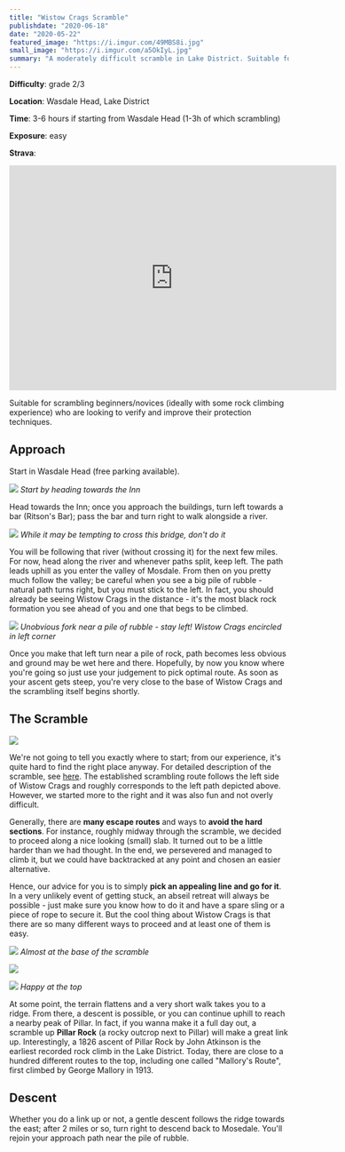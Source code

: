 ```yaml
---
title: "Wistow Crags Scramble"
publishdate: "2020-06-18"
date: "2020-05-22"
featured_image: "https://i.imgur.com/49MBS8i.jpg"
small_image: "https://i.imgur.com/a5OkIyL.jpg"
summary: "A moderately difficult scramble in Lake District. Suitable for scrambling beginners/novices (ideally with some rock climbing experience) who are looking to verify and improve their protection techniques. No real exposure, many escape routes and easier alternatives. Good views at the top are a reward."
---
```


**Difficulty**: grade 2&#47;3

**Location**: Wasdale Head, Lake District

**Time**: 3-6 hours if starting from Wasdale Head (1-3h of which scrambling)

**Exposure**: easy

**Strava**: 

<iframe height='405' width='590' frameborder='0' allowtransparency='true' scrolling='no' src='https://www.strava.com/activities/3532309487/embed/baee1e3b23907f44bf20331ebb66ff5058d1a518'></iframe>

Suitable for scrambling beginners/novices (ideally with some rock climbing experience) who are looking to verify and improve their protection techniques. 

## Approach

Start in Wasdale Head (free parking available). 

![](https://i.imgur.com/KiFDT89.jpg)
*Start by heading towards the Inn*

Head towards the Inn; once you approach the buildings, turn left towards a bar (Ritson's Bar); pass the bar and turn right to walk alongside a river.

![](https://i.imgur.com/WVZ52tC.jpgg)
*While it may be tempting to cross this bridge, don't do it*

You will be following that river (without crossing it) for the next few miles. For now, head along the river and whenever paths split, keep left. The path leads uphill as you enter the valley of Mosdale. From then on you pretty much follow the valley; be careful when you see a big pile of rubble - natural path turns right, but you must stick to the left. In fact, you should already be seeing Wistow Crags in the distance - it's the most black rock formation you see ahead of you and one that begs to be climbed.  

![](https://i.imgur.com/yIP4HhO.jpg)
*Unobvious fork near a pile of rubble - stay left! Wistow Crags encircled in left corner*

Once you make that left turn near a pile of rock, path becomes less obvious and ground may be wet here and there. Hopefully, by now you know where you're going so just use your judgement to pick optimal route. As soon as your ascent gets steep, you're very close to the base of Wistow Crags and the scrambling itself begins shortly.

## The Scramble

![](https://i.imgur.com/Br1KP7F.jpg)

We're not going to tell you exactly where to start; from our experience, it's quite hard to find the right place anyway. For detailed description of the scramble, see [here](https://www.summitpost.org/wistow-crags-pillar/510833). The established scrambling route follows the left side of Wistow Crags and roughly corresponds to the left path depicted above. However, we started more to the right and it was also fun and not overly difficult. 

Generally, there are **many escape routes** and ways to **avoid the hard sections**. For instance, roughly midway through the scramble, we decided to proceed along a nice looking (small) slab. It turned out to be a little harder than we had thought. In the end, we persevered and managed to climb it, but we could have backtracked at any point and chosen an easier alternative. 

Hence, our advice for you is to simply **pick an appealing line and go for it**. In a very unlikely event of getting stuck, an abseil retreat will always be possible - just make sure you know how to do it and have a spare sling or a piece of rope to secure it. But the cool thing about Wistow Crags is that there are so many different ways to proceed and at least one of them is easy. 

![](https://i.imgur.com/jg20v2e.jpg)
*Almost at the base of the scramble*

![](https://i.imgur.com/EJzQbPW.jpg)

![](https://i.imgur.com/cJjlooI.jpg)
*Happy at the top*

At some point, the terrain flattens and a very short walk takes you to a ridge. From there, a descent is possible, or you can continue uphill to reach a nearby peak of Pillar. In fact, if you wanna make it a full day out, a scramble up **Pillar Rock** (a rocky outcrop next to Pillar) will make a great link up. Interestingly, a 1826 ascent of Pillar Rock by John Atkinson is the earliest recorded rock climb in the Lake District. Today, there are close to a hundred different routes to the top, including one called "Mallory's Route", first climbed by George Mallory in 1913. 

## Descent

Whether you do a link up or not, a gentle descent follows the ridge towards the east; after 2 miles or so, turn right to descend back to Mosedale. You'll rejoin your approach path near the pile of rubble.